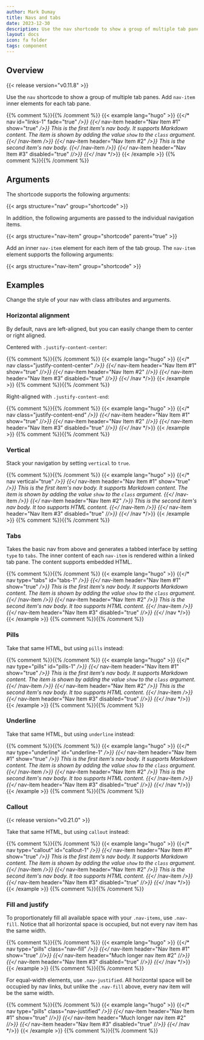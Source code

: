 ```yaml
---
author: Mark Dumay
title: Navs and tabs
date: 2023-12-30
description: Use the nav shortcode to show a group of multiple tab panes.
layout: docs
icon: fa folder
tags: component
---
```


## Overview

{{< release version="v0.11.8" >}}

Use the `nav` shortcode to show a group of multiple tab panes. Add `nav-item` inner elements for each tab pane.

{{% comment %}}<!-- markdownlint-disable MD037 -->{{% /comment %}}
{{< example lang="hugo" >}}
{{</* nav id="links-1" fade="true" */>}}
  {{</* nav-item header="Nav Item #1" show="true" */>}}
    This is the first item's nav body. It supports Markdown content. The item is shown by adding
    the value `show` to the `class` argument.
  {{</* /nav-item */>}}
  {{</* nav-item header="Nav Item #2" */>}}
    This is the second item's nav body.
  {{</* /nav-item */>}}
  {{</* nav-item header="Nav Item #3" disabled="true" /*/>}}
{{</* /nav */>}}
{{< /example >}}
{{% comment %}}<!-- markdownlint-enable MD037 -->{{% /comment %}}

## Arguments

The shortcode supports the following arguments:

{{< args structure="nav" group="shortcode" >}}

In addition, the following arguments are passed to the individual navigation items.

{{< args structure="nav-item" group="shortcode" parent="true" >}}

Add an inner `nav-item` element for each item of the tab group. The `nav-item` element supports the following arguments:

{{< args structure="nav-item" group="shortcode" >}}

## Examples

Change the style of your nav with class attributes and arguments.

### Horizontal alignment

By default, navs are left-aligned, but you can easily change them to center or right aligned.

Centered with `.justify-content-center`:

{{% comment %}}<!-- markdownlint-disable MD037 -->{{% /comment %}}
{{< example lang="hugo" >}}
{{</* nav class="justify-content-center" */>}}
  {{</* nav-item header="Nav Item #1" show="true" /*/>}}
  {{</* nav-item header="Nav Item #2" /*/>}}
  {{</* nav-item header="Nav Item #3" disabled="true" /*/>}}
{{</* /nav */>}}
{{< /example >}}
{{% comment %}}<!-- markdownlint-enable MD037 -->{{% /comment %}}

Right-aligned with `.justify-content-end`:

{{% comment %}}<!-- markdownlint-disable MD037 -->{{% /comment %}}
{{< example lang="hugo" >}}
{{</* nav class="justify-content-end" */>}}
  {{</* nav-item header="Nav Item #1" show="true" /*/>}}
  {{</* nav-item header="Nav Item #2" /*/>}}
  {{</* nav-item header="Nav Item #3" disabled="true" /*/>}}
{{</* /nav */>}}
{{< /example >}}
{{% comment %}}<!-- markdownlint-enable MD037 -->{{% /comment %}}

### Vertical

Stack your navigation by setting `vertical` to `true`.

{{% comment %}}<!-- markdownlint-disable MD037 -->{{% /comment %}}
{{< example lang="hugo" >}}
{{</* nav vertical="true" */>}}
  {{</* nav-item header="Nav Item #1" show="true" */>}}
    This is the first item's nav body. It supports Markdown content. The item is shown by adding
    the value `show` to the `class` argument.
  {{</* /nav-item */>}}
  {{</* nav-item header="Nav Item #2" */>}}
    This is the second item's nav body. It too supports HTML content.
  {{</* /nav-item */>}}
  {{</* nav-item header="Nav Item #3" disabled="true" /*/>}}
{{</* /nav */>}}
{{< /example >}}
{{% comment %}}<!-- markdownlint-enable MD037 -->{{% /comment %}}

### Tabs

Takes the basic nav from above and generates a tabbed interface by setting `type` to `tabs`. The inner content of each `nav-item` is rendered within a linked tab pane. The content supports embedded HTML.

{{% comment %}}<!-- markdownlint-disable MD037 -->{{% /comment %}}
{{< example lang="hugo" >}}
{{</* nav type="tabs" id="tabs-1" */>}}
  {{</* nav-item header="Nav Item #1" show="true" */>}}
    This is the first item's nav body. It supports Markdown content. The item is shown by adding
    the value `show` to the `class` argument.
  {{</* /nav-item */>}}
  {{</* nav-item header="Nav Item #2" */>}}
    This is the second item's nav body. It too supports HTML content.
  {{</* /nav-item */>}}
  {{</* nav-item header="Nav Item #3" disabled="true" /*/>}}
{{</* /nav */>}}
{{< /example >}}
{{% comment %}}<!-- markdownlint-enable MD037 -->{{% /comment %}}

### Pills

Take that same HTML, but using `pills` instead:

{{% comment %}}<!-- markdownlint-disable MD037 -->{{% /comment %}}
{{< example lang="hugo" >}}
{{</* nav type="pills" id="pills-1" */>}}
  {{</* nav-item header="Nav Item #1" show="true" */>}}
    This is the first item's nav body. It supports Markdown content. The item is shown by adding
    the value `show` to the `class` argument.
  {{</* /nav-item */>}}
  {{</* nav-item header="Nav Item #2" */>}}
    This is the second item's nav body. It too supports HTML content.
  {{</* /nav-item */>}}
  {{</* nav-item header="Nav Item #3" disabled="true" /*/>}}
{{</* /nav */>}}
{{< /example >}}
{{% comment %}}<!-- markdownlint-enable MD037 -->{{% /comment %}}

### Underline

Take that same HTML, but using `underline` instead:

{{% comment %}}<!-- markdownlint-disable MD037 -->{{% /comment %}}
{{< example lang="hugo" >}}
{{</* nav type="underline" id="underline-1" */>}}
  {{</* nav-item header="Nav Item #1" show="true" */>}}
    This is the first item's nav body. It supports Markdown content. The item is shown by adding
    the value `show` to the `class` argument.
  {{</* /nav-item */>}}
  {{</* nav-item header="Nav Item #2" */>}}
    This is the second item's nav body. It too supports HTML content.
  {{</* /nav-item */>}}
  {{</* nav-item header="Nav Item #3" disabled="true" /*/>}}
{{</* /nav */>}}
{{< /example >}}
{{% comment %}}<!-- markdownlint-enable MD037 -->{{% /comment %}}

### Callout

{{< release version="v0.21.0" >}}

Take that same HTML, but using `callout` instead:

{{% comment %}}<!-- markdownlint-disable MD037 -->{{% /comment %}}
{{< example lang="hugo" >}}
{{</* nav type="callout" id="callout-1" */>}}
  {{</* nav-item header="Nav Item #1" show="true" */>}}
    This is the first item's nav body. It supports Markdown content. The item is shown by adding
    the value `show` to the `class` argument.
  {{</* /nav-item */>}}
  {{</* nav-item header="Nav Item #2" */>}}
    This is the second item's nav body. It too supports HTML content.
  {{</* /nav-item */>}}
  {{</* nav-item header="Nav Item #3" disabled="true" /*/>}}
{{</* /nav */>}}
{{< /example >}}
{{% comment %}}<!-- markdownlint-enable MD037 -->{{% /comment %}}

### Fill and justify

To proportionately fill all available space with your `.nav-items`, use `.nav-fill`. Notice that all horizontal space is occupied, but not every nav item has the same width.

{{% comment %}}<!-- markdownlint-disable MD037 -->{{% /comment %}}
{{< example lang="hugo" >}}
{{</* nav type="pills" class="nav-fill" */>}}
  {{</* nav-item header="Nav Item #1" show="true" /*/>}}
  {{</* nav-item header="Much longer nav item #2" /*/>}}
  {{</* nav-item header="Nav Item #3" disabled="true" /*/>}}
{{</* /nav */>}}
{{< /example >}}
{{% comment %}}<!-- markdownlint-enable MD037 -->{{% /comment %}}

For equal-width elements, use `.nav-justified`. All horizontal space will be occupied by nav links, but unlike the `.nav-fill` above, every nav item will be the same width.

{{% comment %}}<!-- markdownlint-disable MD037 -->{{% /comment %}}
{{< example lang="hugo" >}}
{{</* nav type="pills" class="nav-justified" */>}}
  {{</* nav-item header="Nav Item #1" show="true" /*/>}}
  {{</* nav-item header="Much longer nav item #2" /*/>}}
  {{</* nav-item header="Nav Item #3" disabled="true" /*/>}}
{{</* /nav */>}}
{{< /example >}}
{{% comment %}}<!-- markdownlint-enable MD037 -->{{% /comment %}}
